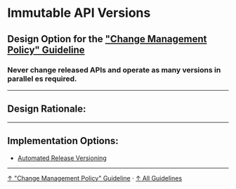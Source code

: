 # Immutable API Versions

## Design Option for the ["Change Management Policy" Guideline](../..)

### Never change released APIs and operate as many versions in parallel es required.

---

## Design Rationale:




---

## Implementation Options:

- [Automated Release Versioning](how/automated-release-versioning "Manage releases automatically to operate many versions in parallel and route users to their versions.")

---

[↑ "Change Management Policy" Guideline](../..) · [↑ All Guidelines](../../../..)
